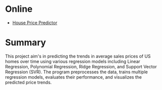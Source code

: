 # Online

- [House Price Predictor](https://syedahusain.pythonanywhere.com/)


# Summary

This project aim's in predicting the trends in average sales prices of US homes over time using various regression models including Linear Regression, Polynomial Regression, Ridge Regression, and Support Vector Regression (SVR). The program preprocesses the data, trains multiple regression models, evaluates their performance, and visualizes the predicted price trends.


